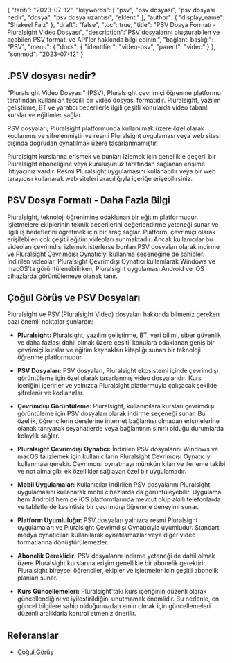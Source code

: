 {
"tarih": "2023-07-12",
  "keywords": [
"psv",
"psv dosyası",
"psv dosyası nedir",
"dosya",
"psv dosya uzantısı",
"eklenti"
],
  "author": {
"display_name": "Shakeel Faiz"
},
"draft": "false",
"toc": true,
"title": "PSV Dosya Formatı - Pluralsight Video Dosyası",
  "description":"PSV dosyalarını oluşturabilen ve açabilen PSV formatı ve API'ler hakkında bilgi edinin.",
"bağlantı başlığı": "PSV",
  "menu": {
    "docs": {
      "identifier": "video-psv",
      "parent": "video"
}
},
"sonmod": "2023-07-12"
}

## .PSV dosyası nedir?

"Pluralsight Video Dosyası" (PSV), Pluralsight çevrimiçi öğrenme platformu tarafından kullanılan tescilli bir video dosyası formatıdır. Pluralsight, yazılım geliştirme, BT ve yaratıcı becerilerle ilgili çeşitli konularda video tabanlı kurslar ve eğitimler sağlar.

PSV dosyaları, Pluralsight platformunda kullanılmak üzere özel olarak kodlanmış ve şifrelenmiştir ve resmi Pluralsight uygulaması veya web sitesi dışında doğrudan oynatılmak üzere tasarlanmamıştır.

Pluralsight kurslarına erişmek ve bunları izlemek için genellikle geçerli bir Pluralsight aboneliğine veya kuruluşunuz tarafından sağlanan erişime ihtiyacınız vardır. Resmi Pluralsight uygulamasını kullanabilir veya bir web tarayıcısı kullanarak web siteleri aracılığıyla içeriğe erişebilirsiniz.

## PSV Dosya Formatı - Daha Fazla Bilgi

Pluralsight, teknoloji öğrenimine odaklanan bir eğitim platformudur. İşletmelere ekiplerinin teknik becerilerini değerlendirme yeteneği sunar ve ilgili iş hedeflerini öğretmek için bir araç sağlar. Platform, çevrimiçi olarak erişilebilen çok çeşitli eğitim videoları sunmaktadır. Ancak kullanıcılar bu videoları çevrimdışı izlemek isterlerse bunları PSV dosyaları olarak indirme ve Pluralsight Çevrimdışı Oynatıcıyı kullanma seçeneğine de sahipler. İndirilen videolar, Pluralsight Çevrimdışı Oynatıcı kullanılarak Windows ve macOS'ta görüntülenebilirken, Pluralsight uygulaması Android ve iOS cihazlarda görüntülemeye olanak tanır.

## Çoğul Görüş ve PSV Dosyaları

Pluralsight ve PSV (Pluralsight Video) dosyaları hakkında bilmeniz gereken bazı önemli noktalar şunlardır:

- **Pluralsight:** Pluralsight, yazılım geliştirme, BT, veri bilimi, siber güvenlik ve daha fazlası dahil olmak üzere çeşitli konulara odaklanan geniş bir çevrimiçi kurslar ve eğitim kaynakları kitaplığı sunan bir teknoloji öğrenme platformudur.

- **PSV Dosyaları:** PSV dosyaları, Pluralsight ekosistemi içinde çevrimdışı görüntüleme için özel olarak tasarlanmış video dosyalarıdır. Kurs içeriğini içerirler ve yalnızca Pluralsight platformuyla çalışacak şekilde şifrelenir ve kodlanırlar.

- **Çevrimdışı Görüntüleme:** Pluralsight, kullanıcılara kursları çevrimdışı görüntüleme için PSV dosyaları olarak indirme seçeneği sunar. Bu özellik, öğrencilerin derslerine internet bağlantısı olmadan erişmelerine olanak tanıyarak seyahatlerde veya bağlantının sınırlı olduğu durumlarda kolaylık sağlar.

- **Pluralsight Çevrimdışı Oynatıcı:** İndirilen PSV dosyalarını Windows ve macOS'ta izlemek için kullanıcıların Pluralsight Çevrimdışı Oynatıcıyı kullanması gerekir. Çevrimdışı oynatmayı mümkün kılan ve ilerleme takibi ve not alma gibi ek özellikler sağlayan özel bir uygulamadır.

- **Mobil Uygulamalar:** Kullanıcılar indirilen PSV dosyalarını Pluralsight uygulamasını kullanarak mobil cihazlarda da görüntüleyebilir. Uygulama hem Android hem de iOS platformlarında mevcut olup akıllı telefonlarda ve tabletlerde kesintisiz bir çevrimdışı öğrenme deneyimi sunar.

- **Platform Uyumluluğu:** PSV dosyaları yalnızca resmi Pluralsight uygulamaları ve Pluralsight Çevrimdışı Oynatıcıyla uyumludur. Standart medya oynatıcıları kullanılarak oynatılamazlar veya diğer video formatlarına dönüştürülemezler.

- **Abonelik Gereklidir:** PSV dosyalarını indirme yeteneği de dahil olmak üzere Pluralsight kurslarına erişim genellikle bir abonelik gerektirir. Pluralsight bireysel öğrenciler, ekipler ve işletmeler için çeşitli abonelik planları sunar.

- **Kurs Güncellemeleri:** Pluralsight'taki kurs içeriğinin düzenli olarak güncellendiğini ve iyileştirildiğini unutmamak önemlidir. Bu nedenle, en güncel bilgilere sahip olduğunuzdan emin olmak için güncellemeleri düzenli aralıklarla kontrol etmeniz önerilir.

## Referanslar
* [Çoğul Görüş](https://en.wikipedia.org/wiki/Pluralsight)

